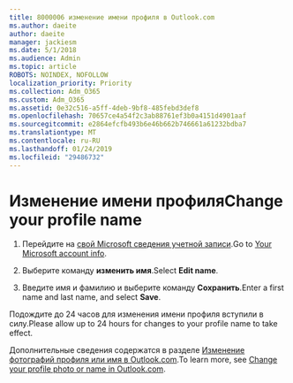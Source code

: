 ```yaml
---
title: 8000006 изменение имени профиля в Outlook.com
ms.author: daeite
author: daeite
manager: jackiesm
ms.date: 5/1/2018
ms.audience: Admin
ms.topic: article
ROBOTS: NOINDEX, NOFOLLOW
localization_priority: Priority
ms.collection: Adm_O365
ms.custom: Adm_O365
ms.assetid: 0e32c516-a5ff-4deb-9bf8-485febd3def8
ms.openlocfilehash: 70657ce4a54f2c3ab88761ef3b0a4151d4901aaf
ms.sourcegitcommit: e2864efcfb493b6e46b662b746661a61232bdba7
ms.translationtype: MT
ms.contentlocale: ru-RU
ms.lasthandoff: 01/24/2019
ms.locfileid: "29486732"
---
```

# <a name="change-your-profile-name"></a><span data-ttu-id="1ef24-102">Изменение имени профиля</span><span class="sxs-lookup"><span data-stu-id="1ef24-102">Change your profile name</span></span>

1. <span data-ttu-id="1ef24-103">Перейдите на [свой Microsoft сведения учетной записи](https://go.microsoft.com/fwlink/p/?linkid=860841).</span><span class="sxs-lookup"><span data-stu-id="1ef24-103">Go to [Your Microsoft account info](https://go.microsoft.com/fwlink/p/?linkid=860841).</span></span>
    
2. <span data-ttu-id="1ef24-104">Выберите команду **изменить имя**.</span><span class="sxs-lookup"><span data-stu-id="1ef24-104">Select **Edit name**.</span></span> 
    
3. <span data-ttu-id="1ef24-105">Введите имя и фамилию и выберите команду **Сохранить**.</span><span class="sxs-lookup"><span data-stu-id="1ef24-105">Enter a first name and last name, and select **Save**.</span></span> 
    
<span data-ttu-id="1ef24-106">Подождите до 24 часов для изменения имени профиля вступили в силу.</span><span class="sxs-lookup"><span data-stu-id="1ef24-106">Please allow up to 24 hours for changes to your profile name to take effect.</span></span>
  
<span data-ttu-id="1ef24-107">Дополнительные сведения содержатся в разделе [Изменение фотографий профиля или имя в Outlook.com](https://go.microsoft.com/fwlink/?linkid=873110).</span><span class="sxs-lookup"><span data-stu-id="1ef24-107">To learn more, see [Change your profile photo or name in Outlook.com](https://go.microsoft.com/fwlink/?linkid=873110).</span></span>
  

